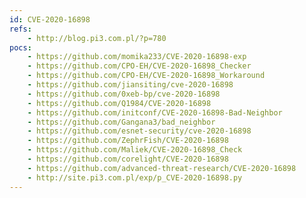 ```yaml
---
id: CVE-2020-16898
refs:
    - http://blog.pi3.com.pl/?p=780
pocs:
    - https://github.com/momika233/CVE-2020-16898-exp
    - https://github.com/CPO-EH/CVE-2020-16898_Checker
    - https://github.com/CPO-EH/CVE-2020-16898_Workaround
    - https://github.com/jiansiting/cve-2020-16898
    - https://github.com/0xeb-bp/cve-2020-16898
    - https://github.com/Q1984/CVE-2020-16898
    - https://github.com/initconf/CVE-2020-16898-Bad-Neighbor
    - https://github.com/Gangana3/bad_neighbor
    - https://github.com/esnet-security/cve-2020-16898
    - https://github.com/ZephrFish/CVE-2020-16898
    - https://github.com/Maliek/CVE-2020-16898_Check
    - https://github.com/corelight/CVE-2020-16898
    - https://github.com/advanced-threat-research/CVE-2020-16898
    - http://site.pi3.com.pl/exp/p_CVE-2020-16898.py
---
```

